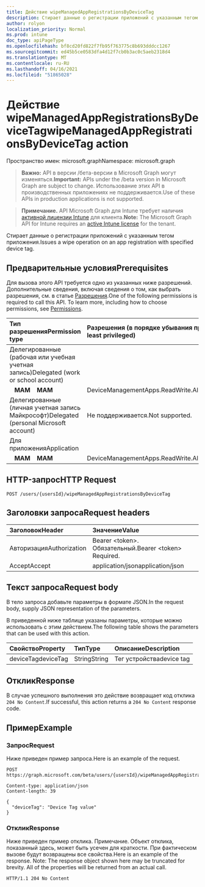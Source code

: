 ```yaml
---
title: Действие wipeManagedAppRegistrationsByDeviceTag
description: Стирает данные о регистрации приложений с указанным тегом приложения.
author: rolyon
localization_priority: Normal
ms.prod: intune
doc_type: apiPageType
ms.openlocfilehash: bf8cd20fd822f7fb95f763775c8b693dddcc1267
ms.sourcegitcommit: ed45b5ce0583dfa4d12f7cb0b3ac0c5aeb2318d4
ms.translationtype: MT
ms.contentlocale: ru-RU
ms.lasthandoff: 04/16/2021
ms.locfileid: "51865028"
---
```

# <a name="wipemanagedappregistrationsbydevicetag-action"></a><span data-ttu-id="902fa-103">Действие wipeManagedAppRegistrationsByDeviceTag</span><span class="sxs-lookup"><span data-stu-id="902fa-103">wipeManagedAppRegistrationsByDeviceTag action</span></span>

<span data-ttu-id="902fa-104">Пространство имен: microsoft.graph</span><span class="sxs-lookup"><span data-stu-id="902fa-104">Namespace: microsoft.graph</span></span>

> <span data-ttu-id="902fa-105">**Важно:** API в версии /бета-версии в Microsoft Graph могут изменяться.</span><span class="sxs-lookup"><span data-stu-id="902fa-105">**Important:** APIs under the /beta version in Microsoft Graph are subject to change.</span></span> <span data-ttu-id="902fa-106">Использование этих API в производственных приложениях не поддерживается.</span><span class="sxs-lookup"><span data-stu-id="902fa-106">Use of these APIs in production applications is not supported.</span></span>

> <span data-ttu-id="902fa-107">**Примечание.** API Microsoft Graph для Intune требует наличия [активной лицензии Intune](https://go.microsoft.com/fwlink/?linkid=839381) для клиента.</span><span class="sxs-lookup"><span data-stu-id="902fa-107">**Note:** The Microsoft Graph API for Intune requires an [active Intune license](https://go.microsoft.com/fwlink/?linkid=839381) for the tenant.</span></span>

<span data-ttu-id="902fa-108">Стирает данные о регистрации приложений с указанным тегом приложения.</span><span class="sxs-lookup"><span data-stu-id="902fa-108">Issues a wipe operation on an app registration with specified device tag.</span></span>

## <a name="prerequisites"></a><span data-ttu-id="902fa-109">Предварительные условия</span><span class="sxs-lookup"><span data-stu-id="902fa-109">Prerequisites</span></span>

<span data-ttu-id="902fa-p102">Для вызова этого API требуется одно из указанных ниже разрешений. Дополнительные сведения, включая сведения о том, как выбрать разрешения, см. в статье [Разрешения](/graph/permissions-reference).</span><span class="sxs-lookup"><span data-stu-id="902fa-p102">One of the following permissions is required to call this API. To learn more, including how to choose permissions, see [Permissions](/graph/permissions-reference).</span></span>

|<span data-ttu-id="902fa-112">Тип разрешения</span><span class="sxs-lookup"><span data-stu-id="902fa-112">Permission type</span></span>|<span data-ttu-id="902fa-113">Разрешения (в порядке убывания привилегий)</span><span class="sxs-lookup"><span data-stu-id="902fa-113">Permissions (from most to least privileged)</span></span>|
|:---|:---|
|<span data-ttu-id="902fa-114">Делегированные (рабочая или учебная учетная запись)</span><span class="sxs-lookup"><span data-stu-id="902fa-114">Delegated (work or school account)</span></span>||
| <span data-ttu-id="902fa-115">&nbsp;&nbsp; **MAM**</span><span class="sxs-lookup"><span data-stu-id="902fa-115">&nbsp; &nbsp; **MAM**</span></span> | <span data-ttu-id="902fa-116">DeviceManagementApps.ReadWrite.All</span><span class="sxs-lookup"><span data-stu-id="902fa-116">DeviceManagementApps.ReadWrite.All</span></span>|
|<span data-ttu-id="902fa-117">Делегированные (личная учетная запись Майкрософт)</span><span class="sxs-lookup"><span data-stu-id="902fa-117">Delegated (personal Microsoft account)</span></span>|<span data-ttu-id="902fa-118">Не поддерживается.</span><span class="sxs-lookup"><span data-stu-id="902fa-118">Not supported.</span></span>|
|<span data-ttu-id="902fa-119">Для приложения</span><span class="sxs-lookup"><span data-stu-id="902fa-119">Application</span></span>||
| <span data-ttu-id="902fa-120">&nbsp;&nbsp; **MAM**</span><span class="sxs-lookup"><span data-stu-id="902fa-120">&nbsp; &nbsp; **MAM**</span></span> | <span data-ttu-id="902fa-121">DeviceManagementApps.ReadWrite.All</span><span class="sxs-lookup"><span data-stu-id="902fa-121">DeviceManagementApps.ReadWrite.All</span></span>|

## <a name="http-request"></a><span data-ttu-id="902fa-122">HTTP-запрос</span><span class="sxs-lookup"><span data-stu-id="902fa-122">HTTP Request</span></span>

<!-- {
  "blockType": "ignored"
}
-->
``` http
POST /users/{usersId}/wipeManagedAppRegistrationsByDeviceTag
```

## <a name="request-headers"></a><span data-ttu-id="902fa-123">Заголовки запроса</span><span class="sxs-lookup"><span data-stu-id="902fa-123">Request headers</span></span>

|<span data-ttu-id="902fa-124">Заголовок</span><span class="sxs-lookup"><span data-stu-id="902fa-124">Header</span></span>|<span data-ttu-id="902fa-125">Значение</span><span class="sxs-lookup"><span data-stu-id="902fa-125">Value</span></span>|
|:---|:---|
|<span data-ttu-id="902fa-126">Авторизация</span><span class="sxs-lookup"><span data-stu-id="902fa-126">Authorization</span></span>|<span data-ttu-id="902fa-127">Bearer &lt;token&gt;. Обязательный.</span><span class="sxs-lookup"><span data-stu-id="902fa-127">Bearer &lt;token&gt; Required.</span></span>|
|<span data-ttu-id="902fa-128">Accept</span><span class="sxs-lookup"><span data-stu-id="902fa-128">Accept</span></span>|<span data-ttu-id="902fa-129">application/json</span><span class="sxs-lookup"><span data-stu-id="902fa-129">application/json</span></span>|

## <a name="request-body"></a><span data-ttu-id="902fa-130">Текст запроса</span><span class="sxs-lookup"><span data-stu-id="902fa-130">Request body</span></span>

<span data-ttu-id="902fa-131">В тело запроса добавьте параметры в формате JSON.</span><span class="sxs-lookup"><span data-stu-id="902fa-131">In the request body, supply JSON representation of the parameters.</span></span>

<span data-ttu-id="902fa-132">В приведенной ниже таблице указаны параметры, которые можно использовать с этим действием.</span><span class="sxs-lookup"><span data-stu-id="902fa-132">The following table shows the parameters that can be used with this action.</span></span>

|<span data-ttu-id="902fa-133">Свойство</span><span class="sxs-lookup"><span data-stu-id="902fa-133">Property</span></span>|<span data-ttu-id="902fa-134">Тип</span><span class="sxs-lookup"><span data-stu-id="902fa-134">Type</span></span>|<span data-ttu-id="902fa-135">Описание</span><span class="sxs-lookup"><span data-stu-id="902fa-135">Description</span></span>|
|:---|:---|:---|
|<span data-ttu-id="902fa-136">deviceTag</span><span class="sxs-lookup"><span data-stu-id="902fa-136">deviceTag</span></span>|<span data-ttu-id="902fa-137">String</span><span class="sxs-lookup"><span data-stu-id="902fa-137">String</span></span>|<span data-ttu-id="902fa-138">Тег устройства</span><span class="sxs-lookup"><span data-stu-id="902fa-138">device tag</span></span>|

## <a name="response"></a><span data-ttu-id="902fa-139">Отклик</span><span class="sxs-lookup"><span data-stu-id="902fa-139">Response</span></span>

<span data-ttu-id="902fa-140">В случае успешного выполнения это действие возвращает код отклика `204 No Content`.</span><span class="sxs-lookup"><span data-stu-id="902fa-140">If successful, this action returns a `204 No Content` response code.</span></span>

## <a name="example"></a><span data-ttu-id="902fa-141">Пример</span><span class="sxs-lookup"><span data-stu-id="902fa-141">Example</span></span>

### <a name="request"></a><span data-ttu-id="902fa-142">Запрос</span><span class="sxs-lookup"><span data-stu-id="902fa-142">Request</span></span>

<span data-ttu-id="902fa-143">Ниже приведен пример запроса.</span><span class="sxs-lookup"><span data-stu-id="902fa-143">Here is an example of the request.</span></span>

``` http
POST https://graph.microsoft.com/beta/users/{usersId}/wipeManagedAppRegistrationsByDeviceTag

Content-type: application/json
Content-length: 39

{
  "deviceTag": "Device Tag value"
}
```

### <a name="response"></a><span data-ttu-id="902fa-144">Отклик</span><span class="sxs-lookup"><span data-stu-id="902fa-144">Response</span></span>

<span data-ttu-id="902fa-p103">Ниже приведен пример отклика. Примечание. Объект отклика, показанный здесь, может быть усечен для краткости. При фактическом вызове будут возвращены все свойства.</span><span class="sxs-lookup"><span data-stu-id="902fa-p103">Here is an example of the response. Note: The response object shown here may be truncated for brevity. All of the properties will be returned from an actual call.</span></span>

``` http
HTTP/1.1 204 No Content
```













